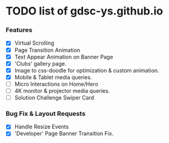 # TODO list of gdsc-ys.github.io

### Features

- [x] Virtual Scrolling
- [x] Page Transition Animation
- [x] Text Appear Animation on Banner Page
- [x] 'Clubs' gallery page.
- [x] Image to css-doodle for optimization & custom animation.
- [x] Mobile & Tablet media queries.
- [ ] Micro Interactions on Home/Hero
- [ ] 4K monitor & projector media queries.
- [ ] Solution Challenge Swiper Card

### Bug Fix & Layout Requests

- [x] Handle Resize Events
- [x] 'Developer' Page Banner Transition Fix.
